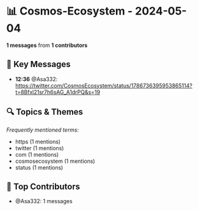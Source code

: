 # 📊 Cosmos-Ecosystem - 2024-05-04
**1 messages** from **1 contributors**

## 💬 Key Messages
- **12:36** @Asa332: https://twitter.com/CosmosEcosystem/status/1786736395953865114?t=8Bfxl21sr7h6sAG_A1drPQ&s=19

## 🔍 Topics & Themes
*Frequently mentioned terms:*
- https (1 mentions)
- twitter (1 mentions)
- com (1 mentions)
- cosmosecosystem (1 mentions)
- status (1 mentions)

## 👥 Top Contributors
- @Asa332: 1 messages